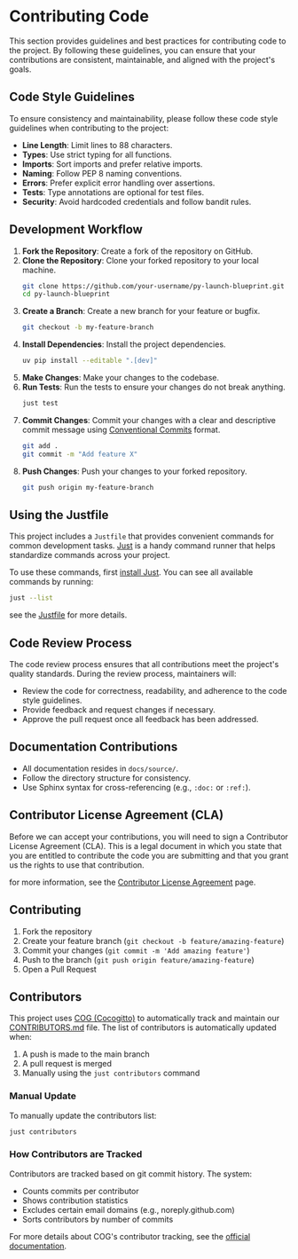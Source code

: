 <!--
Copyright (c) 2025, Steve Morin

Permission is hereby granted, free of charge, to any person obtaining a copy of this software and associated documentation files (the "Software"), to deal in the Software without restriction, including without limitation the rights to use, copy, modify, merge, publish, distribute, sublicense, and/or sell copies of the Software, and to permit persons to whom the Software is furnished to do so, subject to the following conditions:

The above copyright notice and this permission notice shall be included in all copies or substantial portions of the Software.

THE SOFTWARE IS PROVIDED "AS IS", WITHOUT WARRANTY OF ANY KIND, EXPRESS OR IMPLIED, INCLUDING BUT NOT LIMITED TO THE WARRANTIES OF MERCHANTABILITY, FITNESS FOR A PARTICULAR PURPOSE AND NONINFRINGEMENT. IN NO EVENT SHALL THE AUTHORS OR COPYRIGHT HOLDERS BE LIABLE FOR ANY CLAIM, DAMAGES OR OTHER LIABILITY, WHETHER IN AN ACTION OF CONTRACT, TORT OR OTHERWISE, ARISING FROM, OUT OF OR IN CONNECTION WITH THE SOFTWARE OR THE USE OR OTHER DEALINGS IN THE SOFTWARE.
-->
# Contributing Code

 This section provides guidelines and best practices for contributing code to the project. By following these guidelines, you can ensure that your contributions are consistent, maintainable, and aligned with the project's goals.

## Code Style Guidelines

To ensure consistency and maintainability, please follow these code style guidelines when contributing to the project:

- **Line Length**: Limit lines to 88 characters.
- **Types**: Use strict typing for all functions.
- **Imports**: Sort imports and prefer relative imports.
- **Naming**: Follow PEP 8 naming conventions.
- **Errors**: Prefer explicit error handling over assertions.
- **Tests**: Type annotations are optional for test files.
- **Security**: Avoid hardcoded credentials and follow bandit rules.

## Development Workflow

1. **Fork the Repository**: Create a fork of the repository on GitHub.
2. **Clone the Repository**: Clone your forked repository to your local machine.
   ```bash
   git clone https://github.com/your-username/py-launch-blueprint.git
   cd py-launch-blueprint
   ```
3. **Create a Branch**: Create a new branch for your feature or bugfix.
   ```bash
   git checkout -b my-feature-branch
   ```
4. **Install Dependencies**: Install the project dependencies.
   ```bash
   uv pip install --editable ".[dev]"
   ```
5. **Make Changes**: Make your changes to the codebase.
6. **Run Tests**: Run the tests to ensure your changes do not break anything.
   ```bash
   just test
   ```
7. **Commit Changes**: Commit your changes with a clear and descriptive commit message using [Conventional Commits](https://www.conventionalcommits.org/) format.
   ```bash
   git add .
   git commit -m "Add feature X"
   ```
8. **Push Changes**: Push your changes to your forked repository.
   ```bash
   git push origin my-feature-branch
   ```

## Using the Justfile

This project includes a `Justfile` that provides convenient commands for common development tasks. [Just](https://github.com/casey/just) is a handy command runner that helps standardize commands across your project.

To use these commands, first [install Just](https://github.com/casey/just#installation). You can see all available commands by running:

```bash
just --list
```
see the [Justfile](../reference/cli_reference.md) for more details.

## Code Review Process

The code review process ensures that all contributions meet the project's quality standards. During the review process, maintainers will:

- Review the code for correctness, readability, and adherence to the code style guidelines.
- Provide feedback and request changes if necessary.
- Approve the pull request once all feedback has been addressed.

## Documentation Contributions

- All documentation resides in `docs/source/`.
- Follow the directory structure for consistency.
- Use Sphinx syntax for cross-referencing (e.g., `:doc:` or `:ref:`).

## Contributor License Agreement (CLA)

Before we can accept your contributions, you will need to sign a Contributor License Agreement (CLA). This is a legal document in which you state that you are entitled to contribute the code you are submitting and that you grant us the rights to use that contribution.

for more information, see the [Contributor License Agreement](../contributing/index.md#contributor-license-agreement-cla) page.

## Contributing

1. Fork the repository
2. Create your feature branch (`git checkout -b feature/amazing-feature`)
3. Commit your changes (`git commit -m 'Add amazing feature'`)
4. Push to the branch (`git push origin feature/amazing-feature`)
5. Open a Pull Request

## Contributors

This project uses [COG (Cocogitto)](https://github.com/cocogitto/cocogitto) to automatically track and maintain our [CONTRIBUTORS.md](CONTRIBUTORS.md) file. The list of contributors is automatically updated when:

1. A push is made to the main branch
2. A pull request is merged
3. Manually using the `just contributors` command

### Manual Update

To manually update the contributors list:

```bash
just contributors
```

### How Contributors are Tracked

Contributors are tracked based on git commit history. The system:
- Counts commits per contributor
- Shows contribution statistics
- Excludes certain email domains (e.g., noreply.github.com)
- Sorts contributors by number of commits

For more details about COG's contributor tracking, see the [official documentation](https://docs.cocogitto.io/).
